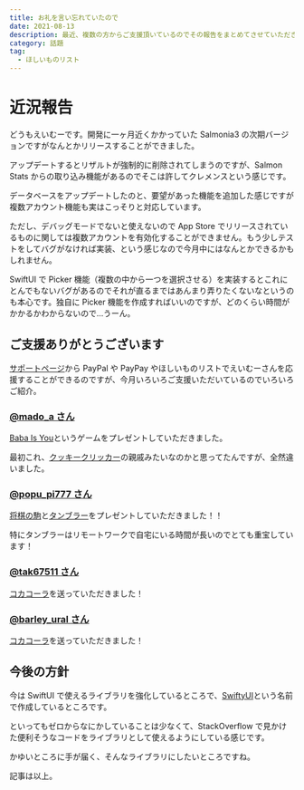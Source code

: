```yaml
---
title: お礼を言い忘れていたので
date: 2021-08-13
description: 最近、複数の方からご支援頂いているのでその報告をまとめてさせていただきあます
category: 話題
tag:
  - ほしいものリスト
---
```


# 近況報告

どうもえいむーです。開発に一ヶ月近くかかっていた Salmonia3 の次期バージョンですがなんとかリリースすることができました。

アップデートするとリザルトが強制的に削除されてしまうのですが、Salmon Stats からの取り込み機能があるのでそこは許してクレメンスという感じです。

データベースをアップデートしたのと、要望があった機能を追加した感じですが複数アカウント機能も実はこっそりと対応しています。

ただし、デバッグモードでないと使えないので App Store でリリースされているものに関しては複数アカウントを有効化することができません。もう少しテストをしてバグがなければ実装、という感じなので今月中にはなんとかできるかもしれません。

SwiftUI で Picker 機能（複数の中から一つを選択させる）を実装するとこれにとんでもないバグがあるのでそれが直るまではあんまり弄りたくないなというのも本心です。独自に Picker 機能を作成すればいいのですが、どのくらい時間がかかるかわからないので...うーん。

## ご支援ありがとうございます

[サポートページ](https://tkgstrator.work/support/)から PayPal や PayPay やほしいものリストでえいむーさんを応援することができるのですが、今月いろいろご支援いただいているのでいろいろご紹介。

<Amazon/>

### [@mado_a さん](https://twitter.com/mado_a)

[Baba Is You](https://store.steampowered.com/app/736260/Baba_Is_You/)というゲームをプレゼントしていただきました。

最初これ、[クッキークリッカー](https://orteil.dashnet.org/cookieclicker/)の親戚みたいなのかと思ってたんですが、全然違いました。

### [@popu_pi777 さん](https://twitter.com/popu_pi777)

[将棋の駒](https://www.amazon.co.jp/dp/B00FO693CQ)と[タンブラー](https://www.amazon.co.jp/dp/B01B44XSX6)をプレゼントしていただきました！！

特にタンブラーはリモートワークで自宅にいる時間が長いのでとても重宝しています！

### [@tak67511 さん](https://twitter.com/tak67511)

[コカコーラ](https://www.amazon.co.jp/dp/B004Y9IXZW)を送っていただきました！

### [@barley_ural さん](https://twitter.com/barley_ural)

[コカコーラ](https://www.amazon.co.jp/dp/B004Y9IXZW)を送っていただきました！

<Amazon/>

## 今後の方針

今は SwiftUI で使えるライブラリを強化しているところで、[SwiftyUI](https://github.com/tkgstrator/SwiftyUI)という名前で作成しているところです。

といってもゼロからなにかしていることは少なくて、StackOverflow で見かけた便利そうなコードをライブラリとして使えるようにしている感じです。

かゆいところに手が届く、そんなライブラリにしたいところですね。

記事は以上。

<Amazon/>
